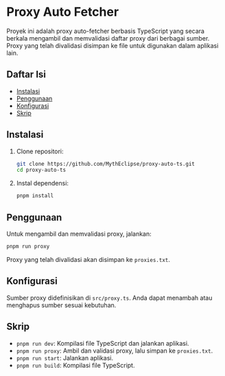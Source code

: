 # Proxy Auto Fetcher

Proyek ini adalah proxy auto-fetcher berbasis TypeScript yang secara berkala mengambil dan memvalidasi daftar proxy dari berbagai sumber. Proxy yang telah divalidasi disimpan ke file untuk digunakan dalam aplikasi lain.

## Daftar Isi

- [Instalasi](#instalasi)
- [Penggunaan](#penggunaan)
- [Konfigurasi](#konfigurasi)
- [Skrip](#skrip)

## Instalasi

1. Clone repositori:
    ```sh
    git clone https://github.com/MythEclipse/proxy-auto-ts.git
    cd proxy-auto-ts
    ```

2. Instal dependensi:
    ```sh
    pnpm install
    ```

## Penggunaan

Untuk mengambil dan memvalidasi proxy, jalankan:
```sh
pnpm run proxy
```

Proxy yang telah divalidasi akan disimpan ke `proxies.txt`.

## Konfigurasi

Sumber proxy didefinisikan di `src/proxy.ts`. Anda dapat menambah atau menghapus sumber sesuai kebutuhan.

## Skrip

- `pnpm run dev`: Kompilasi file TypeScript dan jalankan aplikasi.
- `pnpm run proxy`: Ambil dan validasi proxy, lalu simpan ke `proxies.txt`.
- `pnpm run start`: Jalankan aplikasi.
- `pnpm run build`: Kompilasi file TypeScript.


